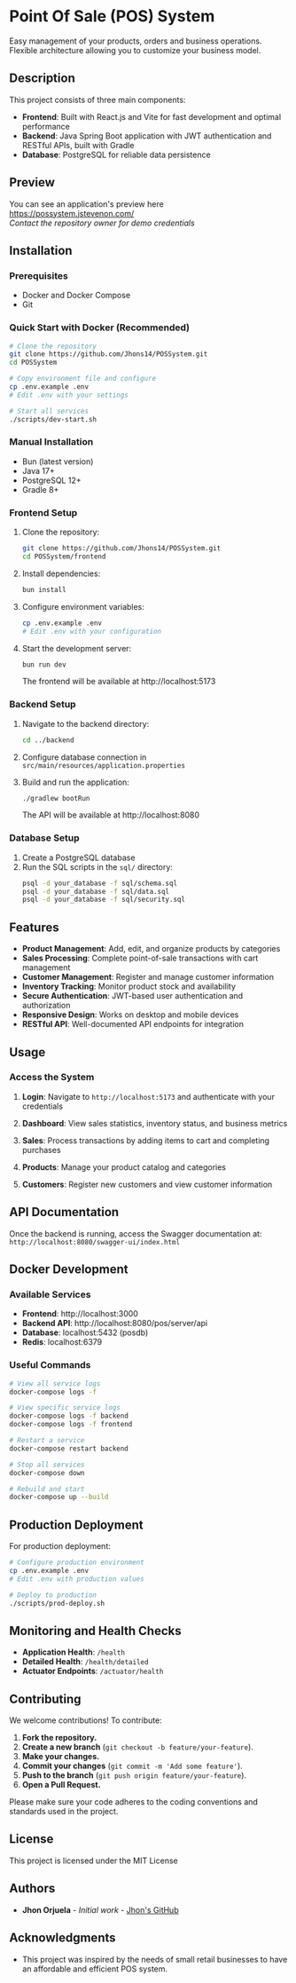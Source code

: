 # Point Of Sale (POS) System

Easy management of your products, orders and business operations.
Flexible architecture allowing you to customize your business model.

## Description
This project consists of three main components:
- **Frontend**: Built with React.js and Vite for fast development and optimal performance
- **Backend**: Java Spring Boot application with JWT authentication and RESTful APIs, built with Gradle
- **Database**: PostgreSQL for reliable data persistence

## Preview
You can see an application's preview here https://possystem.jstevenon.com/ <br/>
*Contact the repository owner for demo credentials*

## Installation

### Prerequisites
- Docker and Docker Compose
- Git

### Quick Start with Docker (Recommended)
```bash
# Clone the repository
git clone https://github.com/Jhons14/POSSystem.git
cd POSSystem

# Copy environment file and configure
cp .env.example .env
# Edit .env with your settings

# Start all services
./scripts/dev-start.sh
```

### Manual Installation
- Bun (latest version)
- Java 17+
- PostgreSQL 12+
- Gradle 8+

### Frontend Setup
1. Clone the repository:
   ```bash
   git clone https://github.com/Jhons14/POSSystem.git
   cd POSSystem/frontend
   ```

2. Install dependencies:
   ```bash
   bun install
   ```

3. Configure environment variables:
   ```bash
   cp .env.example .env
   # Edit .env with your configuration
   ```

4. Start the development server:
   ```bash
   bun run dev
   ```
   The frontend will be available at http://localhost:5173

### Backend Setup
1. Navigate to the backend directory:
   ```bash
   cd ../backend
   ```

2. Configure database connection in `src/main/resources/application.properties`

3. Build and run the application:
   ```bash
   ./gradlew bootRun
   ```
   The API will be available at http://localhost:8080

### Database Setup
1. Create a PostgreSQL database
2. Run the SQL scripts in the `sql/` directory:
   ```bash
   psql -d your_database -f sql/schema.sql
   psql -d your_database -f sql/data.sql
   psql -d your_database -f sql/security.sql
   ```

## Features

- **Product Management**: Add, edit, and organize products by categories
- **Sales Processing**: Complete point-of-sale transactions with cart management
- **Customer Management**: Register and manage customer information
- **Inventory Tracking**: Monitor product stock and availability
- **Secure Authentication**: JWT-based user authentication and authorization
- **Responsive Design**: Works on desktop and mobile devices
- **RESTful API**: Well-documented API endpoints for integration

## Usage

### Access the System

1. **Login**: Navigate to `http://localhost:5173` and authenticate with your credentials

2. **Dashboard**: View sales statistics, inventory status, and business metrics

3. **Sales**: Process transactions by adding items to cart and completing purchases

4. **Products**: Manage your product catalog and categories

5. **Customers**: Register new customers and view customer information

## API Documentation

Once the backend is running, access the Swagger documentation at:
`http://localhost:8080/swagger-ui/index.html`

## Docker Development

### Available Services
- **Frontend**: http://localhost:3000
- **Backend API**: http://localhost:8080/pos/server/api
- **Database**: localhost:5432 (posdb)
- **Redis**: localhost:6379

### Useful Commands
```bash
# View all service logs
docker-compose logs -f

# View specific service logs
docker-compose logs -f backend
docker-compose logs -f frontend

# Restart a service
docker-compose restart backend

# Stop all services
docker-compose down

# Rebuild and start
docker-compose up --build
```

## Production Deployment

For production deployment:
```bash
# Configure production environment
cp .env.example .env
# Edit .env with production values

# Deploy to production
./scripts/prod-deploy.sh
```

## Monitoring and Health Checks

- **Application Health**: `/health`
- **Detailed Health**: `/health/detailed`
- **Actuator Endpoints**: `/actuator/health`

## Contributing

We welcome contributions! To contribute:

1. **Fork the repository.**
2. **Create a new branch** (`git checkout -b feature/your-feature`).
3. **Make your changes.**
4. **Commit your changes** (`git commit -m 'Add some feature'`).
5. **Push to the branch** (`git push origin feature/your-feature`).
6. **Open a Pull Request.**

Please make sure your code adheres to the coding conventions and standards used in the project.

## License

This project is licensed under the MIT License

## Authors

- **Jhon Orjuela** - _Initial work_ - [Jhon's GitHub](https://github.com/Jhons14)

## Acknowledgments

- This project was inspired by the needs of small retail businesses to have an affordable and efficient POS system.
